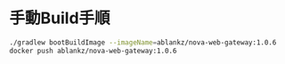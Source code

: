 # 手動Build手順

``` sh
./gradlew bootBuildImage --imageName=ablankz/nova-web-gateway:1.0.6
docker push ablankz/nova-web-gateway:1.0.6
```